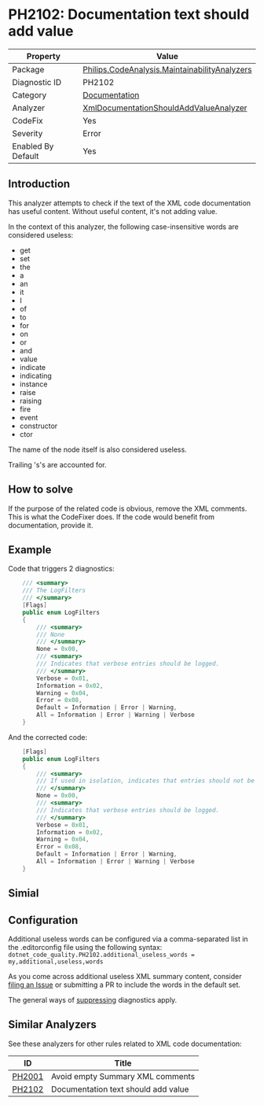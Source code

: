 # PH2102: Documentation text should add value

| Property | Value  |
|--|--|
| Package | [Philips.CodeAnalysis.MaintainabilityAnalyzers](https://www.nuget.org/packages/Philips.CodeAnalysis.MaintainabilityAnalyzers) |
| Diagnostic ID | PH2102 |
| Category  | [Documentation](../Documentation.md) |
| Analyzer | [XmlDocumentationShouldAddValueAnalyzer](https://github.com/philips-software/roslyn-analyzers/blob/master/Philips.CodeAnalysis.MaintainabilityAnalyzers/Documentation/XmlDocumentationShouldAddValueAnalyzer.cs)
| CodeFix  | Yes |
| Severity | Error |
| Enabled By Default | Yes |

## Introduction

This analyzer attempts to check if the text of the XML code documentation has useful content. Without useful content, it's not adding value. 

In the context of this analyzer, the following case-insensitive words are considered useless:
* get
* set
* the
* a
* an
* it
* I
* of
* to
* for
* on
* or
* and
* value
* indicate
* indicating
* instance
* raise
* raising
* fire
* event
* constructor
* ctor

The name of the node itself is also considered useless.

Trailing 's's are accounted for.

## How to solve

If the purpose of the related code is obvious, remove the XML comments. This is what the CodeFixer does. If the code would benefit from documentation, provide it.

## Example

Code that triggers 2 diagnostics:
``` cs
	/// <summary>
	/// The LogFilters
	/// </summary>
	[Flags]
	public enum LogFilters
	{
		/// <summary>
		/// None
		/// </summary>
		None = 0x00,
		/// <summary>
		/// Indicates that verbose entries should be logged.
		/// </summary>
		Verbose = 0x01,
		Information = 0x02,
		Warning = 0x04,
		Error = 0x08,
		Default = Information | Error | Warning,
		All = Information | Error | Warning | Verbose
	}
```

And the corrected code:
``` cs
	[Flags]
	public enum LogFilters
	{
		/// <summary>
		/// If used in isolation, indicates that entries should not be logged.
		/// </summary>
		None = 0x00,
		/// <summary>
		/// Indicates that verbose entries should be logged.
		/// </summary>
		Verbose = 0x01,
		Information = 0x02,
		Warning = 0x04,
		Error = 0x08,
		Default = Information | Error | Warning,
		All = Information | Error | Warning | Verbose
	}
```

## Simial

## Configuration

Additional useless words can be configured via a comma-separated list in the .editorconfig file using the following syntax:
`dotnet_code_quality.PH2102.additional_useless_words = my,additional,useless,words`

As you come across additional useless XML summary content, consider [filing an Issue](https://github.com/philips-software/roslyn-analyzers/issues/new) or submitting a PR to include the words in the default set.

The general ways of [suppressing](https://learn.microsoft.com/en-us/dotnet/fundamentals/code-analysis/suppress-warnings) diagnostics apply.

## Similar Analyzers

See these analyzers for other rules related to XML code documentation:

| ID | Title  |
|--|--|
| [PH2001](./PH2001.md) | Avoid empty Summary XML comments |
| [PH2102](./PH2102.md) | Documentation text should add value |
